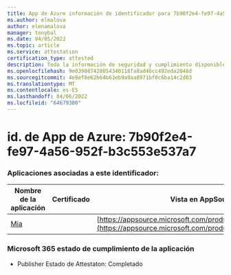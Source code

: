 ```yaml
---
title: App de Azure información de identificador para 7b90f2e4-fe97-4a56-952f-b3c553e537a7
ms.author: elmalova
author: elenamalova
manager: tonybal
ms.date: 04/05/2022
ms.topic: article
ms.service: attestation
certification_type: attested
description: Toda la información de seguridad y cumplimiento disponible para 7b90f2e4-fe97-4a56-952f-b3c553e537a7.
ms.openlocfilehash: 9e039087428054340118fa8ad46cc492eda2048d
ms.sourcegitcommit: 4e8ef8e62b64b63eb9a9aa8971bf0c6ba14c2d03
ms.translationtype: MT
ms.contentlocale: es-ES
ms.lasthandoff: 04/06/2022
ms.locfileid: "64679300"
---
```

# <a name="azure-app-id-7b90f2e4-fe97-4a56-952f-b3c553e537a7"></a>id. de App de Azure: 7b90f2e4-fe97-4a56-952f-b3c553e537a7


### <a name="apps-associated-with-this-id"></a>Aplicaciones asociadas a este identificador:
| **Nombre de la aplicación** | **Certificado** | **Vista en AppSource** |
|--------------|---------------|-----------------------|
| [Mia](../forward/WA200002417.md) |  | [https://appsource.microsoft.com/product/office/WA200002417](https://appsource.microsoft.com/product/office/WA200002417) |

### <a name="microsoft-365-app-compliance-status"></a>Microsoft 365 estado de cumplimiento de la aplicación
- Publisher Estado de Attestaton: Completado
